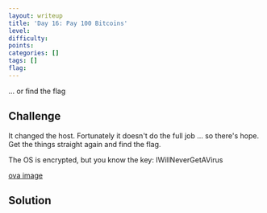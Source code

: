 ```yaml
---
layout: writeup
title: 'Day 16: Pay 100 Bitcoins'
level:
difficulty:
points:
categories: []
tags: []
flag:
---
```

... or find the flag

## Challenge

It changed the host. Fortunately it doesn't do the full job ... so
there's hope. Get the things straight again and find the flag.

The OS is encrypted, but you know the key: IWillNeverGetAVirus

[ova image](writeupfiles/HACKvent_thx_awesome_1n1k.ova)

## Solution

